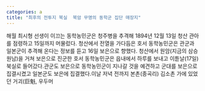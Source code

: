 ```yaml
---
categories: a
title: "최후의 전투지 북실  북암 무명의 동학군 집단 매장지"
---
```

해월 최시형 선생이 이끄는 동학농민군은 청주병을 추격해 1894년 12월 13일 청산 관아를 점령하고 15일까지 머물렀다. 청산에서 전열을 가다듬은 호서 동학농민군은 관군과 일본군이 추격해 온다는 정보를 듣고 16일 보은으로 향했다. 청산에서 원암(지금의 삼승 원남)을 거쳐 보은으로 진군한 호서 동학농민군은 읍내에서 하루를 보내고 이튿날(17일) 북실로 들어갔다.관군도 보은으로 동학농민군이 지나갈 것을 예견하고 군대를 보은으로 집결시켰고 일본군도 보은에 집결했다.이날 저녁 전까지 본촌(종곡리) 김소촌 가에 있었던 거괴(巨魁, 우두머